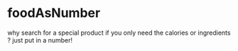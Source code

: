 # foodAsNumber
why search for a special product if you only need the calories or ingredients ? just put in a number!
